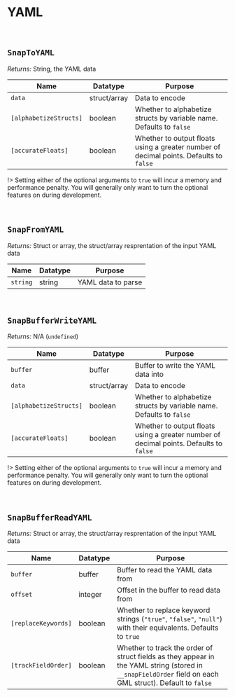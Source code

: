 # YAML

&nbsp;

## `SnapToYAML`

*Returns:* String, the YAML data

|Name                  |Datatype    |Purpose                                                                               |
|----------------------|------------|--------------------------------------------------------------------------------------|
|`data`                |struct/array|Data to encode                                                                        |
|`[alphabetizeStructs]`|boolean     |Whether to alphabetize structs by variable name. Defaults to `false`                  |
|`[accurateFloats]`    |boolean     |Whether to output floats using a greater number of decimal points. Defaults to `false`|

!> Setting either of the optional arguments to `true` will incur a memory and performance penalty. You will generally only want to turn the optional features on during development.

&nbsp;

## `SnapFromYAML`

*Returns:* Struct or array, the struct/array resprentation of the input YAML data

|Name    |Datatype|Purpose           |
|--------|--------|------------------|
|`string`|string  |YAML data to parse|

&nbsp;

## `SnapBufferWriteYAML`

*Returns:* N/A (`undefined`)

|Name                  |Datatype    |Purpose                                                                               |
|----------------------|------------|--------------------------------------------------------------------------------------|
|`buffer`              |buffer      |Buffer to write the YAML data into                                                    |
|`data`                |struct/array|Data to encode                                                                        |
|`[alphabetizeStructs]`|boolean     |Whether to alphabetize structs by variable name. Defaults to `false`                  |
|`[accurateFloats]`    |boolean     |Whether to output floats using a greater number of decimal points. Defaults to `false`|

!> Setting either of the optional arguments to `true` will incur a memory and performance penalty. You will generally only want to turn the optional features on during development.

&nbsp;

## `SnapBufferReadYAML`

*Returns:* Struct or array, the struct/array resprentation of the input YAML data

|Name               |Datatype|Purpose                                                                                                                                                  |
|-------------------|--------|---------------------------------------------------------------------------------------------------------------------------------------------------------|
|`buffer`           |buffer  |Buffer to read the YAML data from                                                                                                                        |
|`offset`           |integer |Offset in the buffer to read data from                                                                                                                   |
|`[replaceKeywords]`|boolean |Whether to replace keyword strings (`"true"`, `"false"`, `"null"`) with their equivalents. Defaults to `true`                                            |
|`[trackFieldOrder]`|boolean |Whether to track the order of struct fields as they appear in the YAML string (stored in `__snapFieldOrder` field on each GML struct). Default to `false`|